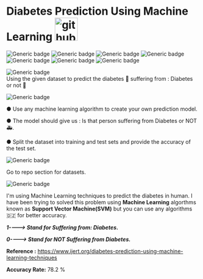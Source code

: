 # Diabetes Prediction Using Machine Learning     <img src='https://d2cax41o7ahm5l.cloudfront.net/mi/upload-images/diabetes-endocrinology@1235-39787.png' alt='github' height='60'>
![Generic badge](https://img.shields.io/badge/Machine-Learning:-green.svg)                              ![Generic badge](https://img.shields.io/badge/Python-V3:-blue.svg)        ![Generic badge](https://img.shields.io/badge/Matplotlib-Pyplot:-orange.svg)               ![Generic badge](https://img.shields.io/badge/SciPy-sklearn:-green.svg)                             ![Generic badge](https://img.shields.io/badge/Numpy:-blue.svg)             ![Generic badge](https://img.shields.io/badge/Pandas:-orange.svg)           ![Generic badge](https://img.shields.io/badge/Support_Vector-Machine:-green.svg)

 


![Generic badge](https://img.shields.io/badge/Problem_Statement-:-blue.svg)  
Using the given  dataset to predict the diabetes 💙 suffering from : Diabetes or not 🧑


![Generic badge](https://img.shields.io/badge/Limitations-:-red.svg) 

●	Use any machine learning algorithm to create your own prediction model.

●	The model should give us : Is that person suffering from Diabetes or NOT 🚑.

●	Split the dataset into training and test sets and provide the accuracy of the test set.


![Generic badge](https://img.shields.io/badge/Datasets-Link-green.svg) 

Go to repo section for  datasets. 



![Generic badge](https://img.shields.io/badge/Proposed-Solution:-orange.svg) 

I'm using Machine Learning  techniques to predict the diabetes in human.
I have been trying to solved this problem using  **Machine Learning** algorthms known as **Support Vector Machine(SVM)** but you can use any  algorithms 🇩🇿 for better accuracy.

***1----> Stand for Suffering from: Diabetes.***

***0----> Stand for NOT Suffering from Diabetes.***


**Reference :** https://www.ijert.org/diabetes-prediction-using-machine-learning-techniques


**Accuracy Rate:**  78.2 %

